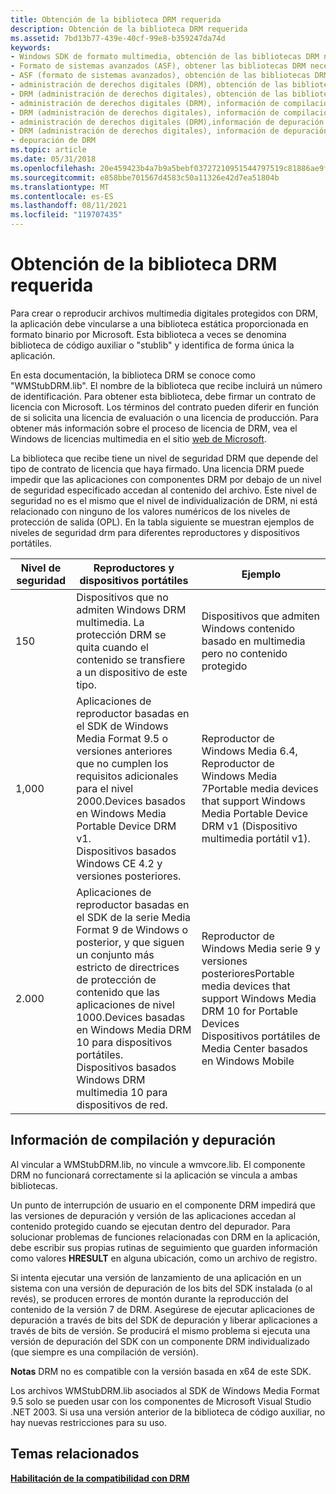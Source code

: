 ```yaml
---
title: Obtención de la biblioteca DRM requerida
description: Obtención de la biblioteca DRM requerida
ms.assetid: 7bd13b77-439e-40cf-99e8-b359247da74d
keywords:
- Windows SDK de formato multimedia, obtención de las bibliotecas DRM necesarias
- Formato de sistemas avanzados (ASF), obtener las bibliotecas DRM necesarias
- ASF (formato de sistemas avanzados), obtención de las bibliotecas DRM necesarias
- administración de derechos digitales (DRM), obtención de las bibliotecas necesarias
- DRM (administración de derechos digitales), obtención de las bibliotecas necesarias
- administración de derechos digitales (DRM), información de compilación
- DRM (administración de derechos digitales), información de compilación
- administración de derechos digitales (DRM),información de depuración
- DRM (administración de derechos digitales), información de depuración
- depuración de DRM
ms.topic: article
ms.date: 05/31/2018
ms.openlocfilehash: 20e459423b4a7b9a5bebf03727210951544797519c81886ae9fa792fa8b73be1
ms.sourcegitcommit: e858bbe701567d4583c50a11326e42d7ea51804b
ms.translationtype: MT
ms.contentlocale: es-ES
ms.lasthandoff: 08/11/2021
ms.locfileid: "119707435"
---
```

# <a name="obtaining-the-required-drm-library"></a>Obtención de la biblioteca DRM requerida

Para crear o reproducir archivos multimedia digitales protegidos con DRM, la aplicación debe vincularse a una biblioteca estática proporcionada en formato binario por Microsoft. Esta biblioteca a veces se denomina biblioteca de código auxiliar o "stublib" y identifica de forma única la aplicación.

En esta documentación, la biblioteca DRM se conoce como "WMStubDRM.lib". El nombre de la biblioteca que recibe incluirá un número de identificación. Para obtener esta biblioteca, debe firmar un contrato de licencia con Microsoft. Los términos del contrato pueden diferir en función de si solicita una licencia de evaluación o una licencia de producción. Para obtener más información sobre el proceso de licencia de DRM, vea el Windows de licencias multimedia en el sitio [web de Microsoft](https://www.microsoft.com/licensing/default).

La biblioteca que recibe tiene un nivel de seguridad DRM que depende del tipo de contrato de licencia que haya firmado. Una licencia DRM puede impedir que las aplicaciones con componentes DRM por debajo de un nivel de seguridad especificado accedan al contenido del archivo. Este nivel de seguridad no es el mismo que el nivel de individualización de DRM, ni está relacionado con ninguno de los valores numéricos de los niveles de protección de salida (OPL). En la tabla siguiente se muestran ejemplos de niveles de seguridad drm para diferentes reproductores y dispositivos portátiles.



| Nivel de seguridad | Reproductores y dispositivos portátiles                                                                                                                                                                                                                                                                                                   | Ejemplo                                                                                                                                                                                          |
|----------------|--------------------------------------------------------------------------------------------------------------------------------------------------------------------------------------------------------------------------------------------------------------------------------------------------------------------------------|--------------------------------------------------------------------------------------------------------------------------------------------------------------------------------------------------|
| 150            | Dispositivos que no admiten Windows DRM multimedia. La protección DRM se quita cuando el contenido se transfiere a un dispositivo de este tipo.                                                                                                                                                                                                         | Dispositivos que admiten Windows contenido basado en multimedia pero no contenido protegido                                                                                                                       |
| 1,000          | Aplicaciones de reproductor basadas en el SDK de Windows Media Format 9.5 o versiones anteriores que no cumplen los requisitos adicionales para el nivel 2000.Devices basados en Windows Media Portable Device DRM v1.<br/> Dispositivos basados Windows CE 4.2 y versiones posteriores.<br/>                                                                       | Reproductor de Windows Media 6.4, Reproductor de Windows Media 7Portable media devices that support Windows Media Portable Device DRM v1 (Dispositivo multimedia portátil v1).<br/>                                                             |
| 2\.000          | Aplicaciones de reproductor basadas en el SDK de la serie Media Format 9 de Windows o posterior, y que siguen un conjunto más estricto de directrices de protección de contenido que las aplicaciones de nivel 1000.Devices basadas en Windows Media DRM 10 para dispositivos portátiles.<br/> Dispositivos basados Windows DRM multimedia 10 para dispositivos de red.<br/> | Reproductor de Windows Media serie 9 y versiones posterioresPortable media devices that support Windows Media DRM 10 for Portable Devices<br/> Dispositivos portátiles de Media Center basados en Windows Mobile<br/> |



 

## <a name="build-and-debugging-information"></a>Información de compilación y depuración

Al vincular a WMStubDRM.lib, no vincule a wmvcore.lib. El componente DRM no funcionará correctamente si la aplicación se vincula a ambas bibliotecas.

Un punto de interrupción de usuario en el componente DRM impedirá que las versiones de depuración y versión de las aplicaciones accedan al contenido protegido cuando se ejecutan dentro del depurador. Para solucionar problemas de funciones relacionadas con DRM en la aplicación, debe escribir sus propias rutinas de seguimiento que guarden información como valores **HRESULT** en alguna ubicación, como un archivo de registro.

Si intenta ejecutar una versión de lanzamiento de una aplicación en un sistema con una versión de depuración de los bits del SDK instalada (o al revés), se producen errores de montón durante la reproducción del contenido de la versión 7 de DRM. Asegúrese de ejecutar aplicaciones de depuración a través de bits del SDK de depuración y liberar aplicaciones a través de bits de versión. Se producirá el mismo problema si ejecuta una versión de depuración del SDK con un componente DRM individualizado (que siempre es una compilación de versión).

**Notas** DRM no es compatible con la versión basada en x64 de este SDK.

Los archivos WMStubDRM.lib asociados al SDK de Windows Media Format 9.5 solo se pueden usar con los componentes de Microsoft Visual Studio .NET 2003. Si usa una versión anterior de la biblioteca de código auxiliar, no hay nuevas restricciones para su uso.

## <a name="related-topics"></a>Temas relacionados

<dl> <dt>

[**Habilitación de la compatibilidad con DRM**](enabling-drm-support.md)
</dt> </dl>

 

 





